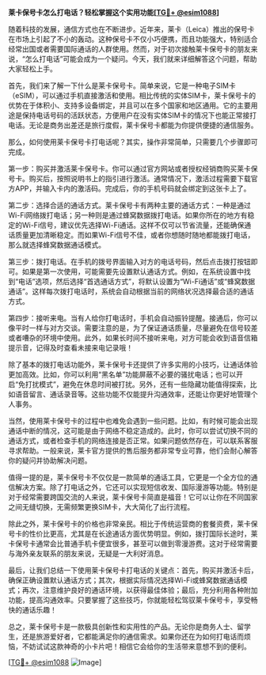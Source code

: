 **莱卡保号卡怎么打电话？轻松掌握这个实用功能[[TG💪+ @esim1088](https://t.me/s/esim1088)]**

随着科技的发展，通信方式也在不断进步。近年来，莱卡（Leica）推出的保号卡在市场上引起了不小的轰动。这种保号卡不仅小巧便携，而且功能强大，特别适合经常出国或者需要国际通话的人群使用。然而，对于初次接触莱卡保号卡的朋友来说，“怎么打电话”可能会成为一个疑问。今天，我们就来详细解答这个问题，帮助大家轻松上手。

首先，我们来了解一下什么是莱卡保号卡。简单来说，它是一种电子SIM卡（eSIM），可以通过手机直接激活和使用。相比传统的实体SIM卡，莱卡保号卡的优势在于体积小、支持多设备绑定，并且可以在多个国家和地区通用。它的主要用途是保持电话号码的活跃状态，方便用户在没有实体SIM卡的情况下也能正常接打电话。无论是商务出差还是旅行度假，莱卡保号卡都能为你提供便捷的通信服务。

那么，如何使用莱卡保号卡打电话呢？其实，操作非常简单，只需要几个步骤即可完成。

第一步：购买并激活莱卡保号卡。你可以通过官方网站或者授权经销商购买莱卡保号卡。购买后，按照说明书上的指引进行激活。通常情况下，激活过程需要下载官方APP，并输入卡内的激活码。完成后，你的手机号码就会绑定到这张卡上了。

第二步：选择合适的通话方式。莱卡保号卡有两种主要的通话方式：一种是通过Wi-Fi网络拨打电话；另一种则是通过蜂窝数据拨打电话。如果你所在的地方有稳定的Wi-Fi信号，建议优先选择Wi-Fi通话。这样不仅可以节省流量，还能确保通话质量更加清晰稳定。而如果Wi-Fi信号不佳，或者你想随时随地都能拨打电话，那么就选择蜂窝数据通话模式。

第三步：拨打电话。在手机的拨号界面输入对方的电话号码，然后点击拨打按钮即可。如果是第一次使用，可能需要先设置默认通话方式。例如，在系统设置中找到“电话”选项，然后选择“首选通话方式”，将默认设置为“Wi-Fi通话”或“蜂窝数据通话”。这样每次拨打电话时，系统会自动根据当前的网络状况选择最合适的通话方式。

第四步：接听来电。当有人给你打电话时，手机会自动振铃提醒。接通后，你可以像平时一样与对方交谈。需要注意的是，为了保证通话质量，尽量避免在信号较差或者嘈杂的环境中使用。此外，如果长时间不接听来电，对方可能会收到语音信箱提示音，记得及时查看未接来电记录哦！

除了基本的拨打电话功能外，莱卡保号卡还提供了许多实用的小技巧，让通话体验更加高效。比如，你可以利用“黑名单”功能屏蔽不必要的骚扰电话；也可以开启“免打扰模式”，避免在休息时间被打扰。另外，还有一些隐藏功能值得探索，比如语音留言、通话录音等。这些功能不仅能提升沟通效率，还能让你更好地管理个人事务。

当然，使用莱卡保号卡的过程中也难免会遇到一些问题。比如，有时候可能会出现通话中断的情况，这可能是由于网络不稳定造成的。此时，你可以尝试切换不同的通话方式，或者检查手机的网络连接是否正常。如果问题依然存在，可以联系客服寻求帮助。一般来说，莱卡官方提供的售后服务都非常专业可靠，他们会耐心解答你的疑问并协助解决问题。

值得一提的是，莱卡保号卡不仅仅是一款简单的通话工具，它更是一个全方位的通信解决方案。除了打电话之外，它还可以实现短信收发、国际漫游等功能。特别是对于经常需要跨国交流的人来说，莱卡保号卡简直是福音！它可以让你在不同国家之间无缝切换，无需频繁更换SIM卡，大大简化了出行流程。

除此之外，莱卡保号卡的价格也非常亲民。相比于传统运营商的套餐资费，莱卡保号卡的性价比更高，尤其是在长途通话方面优势明显。例如，拨打国际长途时，莱卡保号卡通常会比普通手机卡便宜很多，甚至可以做到零漫游费。这对于经常需要与海外亲友联系的朋友来说，无疑是一大利好消息。

最后，让我们总结一下使用莱卡保号卡打电话的关键点：首先，购买并激活卡后，确保正确设置默认通话方式；其次，根据实际情况选择Wi-Fi或蜂窝数据通话模式；再次，注意维护良好的通话环境，以获得最佳体验；最后，充分利用各种附加功能，提高沟通效率。只要掌握了这些技巧，你就能轻松驾驭莱卡保号卡，享受畅快的通话乐趣！

总之，莱卡保号卡是一款极具创新性和实用性的产品。无论你是商务人士、留学生，还是旅游爱好者，它都能满足你的通信需求。如果你还在为如何打电话而烦恼，不妨试试这款神奇的小卡片吧！相信它会给你的生活带来意想不到的便利。

[[TG💪+ @esim1088](https://t.me/s/esim1088) ![Image](https://i.postimg.cc/4NQfJmqS/Snipaste-2025-05-13-00-14-12.png)]